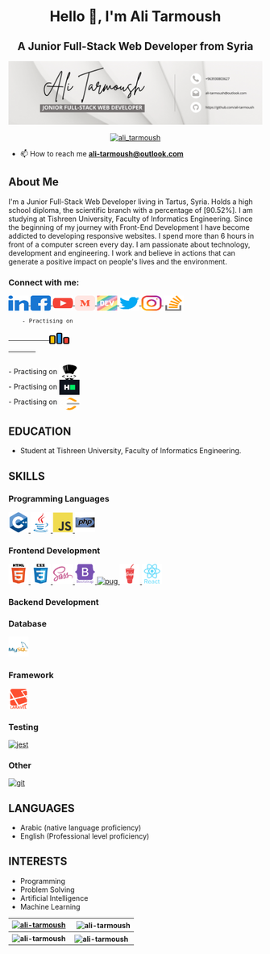 <h1 align="center">Hello 👋, I'm Ali Tarmoush</h1>
<h2 align="center">A Junior Full-Stack Web Developer from Syria</h2>
<p align="center">
    <img 
        src="assets/img/ali-tarmoush.png"
        alt="ali-tarmoush"
    >
</p>
<p align="center">
    <a href="https://twitter.com/ali_tarmoush" target="blank">
        <img 
            src="https://img.shields.io/twitter/follow/ali_tarmoush?logo=twitter&style=for-the-badge" 
            alt="ali_tarmoush" 
        />
    </a>
</p>

- 📫 How to reach me **ali-tarmoush@outlook.com**

<h2>About Me</h2>
<p align="left">
    I'm a Junior Full-Stack Web Developer living in Tartus, Syria. Holds a high school diploma, the scientific branch with a percentage of [90.52%]. I am studying at Tishreen University, Faculty of Informatics Engineering. Since the beginning of my journey with Front-End Development I have become addicted to developing responsive websites. I spend more than 6 hours in front of a computer screen every day. I am passionate about technology, development and engineering. I work and believe in actions that can generate a positive impact on people's lives and the environment.
</p>
<h3 align="left">Connect with me:</h3>
<p align="left">
    <!-- linkedin -->
    <a href="https://linkedin.com/in/ali-tarmoush-4524151a2" target="_blank">
        <img 
            align="center"
            src="assets/svg/linked-in.svg"
            alt="Ali Tarmoush on linkedin"
            height="30"
            width="40"
        > 
    </a>
    <!-- fb -->
    <a href="https://fb.com/ali.tarmwsh.9"target="_blank">
        <img 
            align="center"
            src="./assets/svg/facebook.svg"
            alt="Ali Tarmoush on Facebook"
            height="30"
            width="40"
        > 
    </a>
    <!-- youtube -->
    <a href="https://www.youtube.com/channel/UC_32dqqA3078JjERjKDdImg"target="_blank">
        <img 
            align="center"
            src="assets/svg/youtube.svg"
            alt="Ali Tarmoush on Youtube"
            height="30"
            width="40"> 
    </a>
    <!-- medium -->
    <a href="https://medium.com/@ali-tarmoush" target="blank">
        <img 
            align="center" 
            src="./assets/svg/medium.svg" 
            alt="Ali Tarmoush on Medium" 
            height="30" 
            width="40" />
    </a>
    <!-- dev.to -->
    <a href="https://dev.to/ali_tarmoush"target="_blank">
        <img 
            align="center"
            src="assets/svg/devto.svg"
            alt="Ali Tarmoush on DevTo"
            height="30"
            width="40"
        > 
    </a>
    <!-- twitter -->
    <a href="https://twitter.com/ali_tarmoush"target="_blank">
        <img 
            align="center"
            src="assets/svg/twitter.svg"
            alt="Ali Tarmoush on Twitter"
            height="30"
            width="40"
        > 
    </a>
    <!-- instagram -->
    <a href="https://instagram.com/ali_a_tarmoush"target="_blank">
        <img 
            align="center"
            src="assets/svg/instagram.svg"
            alt="Ali Tarmoush on Instagram"
            height="30"
            width="40"
        >
    </a>
    <!-- stackoverflow -->
    <a href="https://stackoverflow.com/users/15423157"target="_blank">
        <img 
            align="center"
            src="assets/svg/stack-overflow.svg"
            alt="Ali Tarmoush on StackOverflow"
            height="30"
            width="40"
        >
    </a>
<p align="left">
    <!-- codeforces -->
    <pre style="font-size: .7rem;">
    - Practising on
        <a href="https://codeforces.com/profile/ali_tarmoush"target="_blank">
            <img 
                align="center"
                src="assets/svg/codeforces.svg"
                alt="Ali Tarmoush on Codeforces"
                height="30"
                width="40"
            >
        </a>
    </pre>
    <!-- codechef -->
- Practising on 
    <a href="https://www.codechef.com/users/ali_tarmoush" target="blank">
        <img 
            align="center" 
            src="assets/svg/codechef.svg" 
            alt="Ali Tarmoush on CodeChef" 
            height="30" 
            width="40" 
        />
    </a>
    <br>
    <!-- hackerrank -->
- Practising on 
    <a href="https://www.hackerrank.com/ali_tarmoush"target="_blank">
        <img 
            align="center"
            src="assets/svg/hackerrank.svg"
            alt="Ali Tarmoush on HackerRank"
            height="30"
            width="40"
        >
    </a>
    <br>
    <!-- leetcode -->
- Practising on 
    <a href="https://www.leetcode.com/ali-tarmoush" target="blank">
        <img 
            align="center" 
            src="assets/svg/leet-code.svg" 
            alt="Ali Tarmoush on LeetCode" 
            height="30" 
            width="40" 
        />
    </a>
</p>

<h2>EDUCATION</h2>

- Student at Tishreen University, Faculty of Informatics Engineering.
<h2>SKILLS</h2>

<h3>Programming Languages</h3>
<p align="left">
    <!-- C++ -->
    <a href="https://www.w3schools.com/cpp/"rel="noreferrer"target="_blank">
        <img alt="cplusplus"src="https://raw.githubusercontent.com/devicons/devicon/master/icons/cplusplus/cplusplus-original.svg"height="40"width="40"> 
    </a>
    <!-- java -->
    <a href="https://www.java.com"rel="noreferrer"target="_blank">
        <img alt="java"src="https://raw.githubusercontent.com/devicons/devicon/master/icons/java/java-original.svg"height="40"width="40"> 
    </a>
    <a href="https://developer.mozilla.org/en-US/docs/Web/JavaScript"rel="noreferrer"target="_blank">
        <img alt="javascript"src="https://raw.githubusercontent.com/devicons/devicon/master/icons/javascript/javascript-original.svg"height="40"width="40"> 
    </a>
    <a href="https://www.php.net"rel="noreferrer"target="_blank">
        <img alt="php"src="https://raw.githubusercontent.com/devicons/devicon/master/icons/php/php-original.svg"height="40"width="40">
        </a>
</p>
<h3>Frontend Development</h3>
<p align="left">
    <!-- html5 -->
    <a href="https://www.w3.org/html/"rel="noreferrer"target="_blank">
        <img alt="html5"src="https://raw.githubusercontent.com/devicons/devicon/master/icons/html5/html5-original-wordmark.svg"height="40"width="40">
    </a>
    <!-- css3 -->
    <a href="https://www.w3schools.com/css/"rel="noreferrer"target="_blank">
        <img alt="css3"src="https://raw.githubusercontent.com/devicons/devicon/master/icons/css3/css3-original-wordmark.svg"height="40"width="40"> 
    </a>
    <!-- sass -->
    <a href="https://sass-lang.com"rel="noreferrer"target="_blank">
        <img alt="sass"src="https://raw.githubusercontent.com/devicons/devicon/master/icons/sass/sass-original.svg"height="40"width="40">
    </a>
    <!-- bootstrap -->
    <a href="https://getbootstrap.com"rel="noreferrer"target="_blank">
        <img alt="bootstrap"src="https://raw.githubusercontent.com/devicons/devicon/master/icons/bootstrap/bootstrap-plain-wordmark.svg"height="40"width="40"> 
    </a>
    <!-- pugjs -->
    <a href="https://pugjs.org"rel="noreferrer"target="_blank">
        <img alt="pug"src="https://cdn.worldvectorlogo.com/logos/pug.svg"height="40"width="40"> 
    </a>
    <!-- gulpjs -->
    <a href="https://gulpjs.com"rel="noreferrer"target="_blank">
        <img alt="gulp"src="https://raw.githubusercontent.com/devicons/devicon/master/icons/gulp/gulp-plain.svg"height="40"width="40">
    </a>
    <!-- reactjs -->
    <a href="https://reactjs.org/"rel="noreferrer"target="_blank">
        <img alt="react"src="https://raw.githubusercontent.com/devicons/devicon/master/icons/react/react-original-wordmark.svg"height="40"width="40">
    </a>
</p>
<h3 align="left">Backend Development</h3>
<h3 align="left">Database</h3>
<p align="left">
    <a href="https://www.mysql.com/"rel="noreferrer"target="_blank">
        <img alt="mysql"src="https://raw.githubusercontent.com/devicons/devicon/master/icons/mysql/mysql-original-wordmark.svg"height="40"width="40">
    </a>
</p>
<h3 align="left">Framework</h3>
<p align="left">
    <a href="https://laravel.com/"rel="noreferrer"target="_blank">
        <img alt="laravel"src="https://raw.githubusercontent.com/devicons/devicon/master/icons/laravel/laravel-plain-wordmark.svg"height="40"width="40">
    </a>
</p>
<h3 align="left">Testing</h3>
    <a href="https://jestjs.io"rel="noreferrer"target="_blank">
        <img alt="jest"src="https://www.vectorlogo.zone/logos/jestjsio/jestjsio-icon.svg"height="40"width="40">
    </a>
<h3 align="left">Other</h3>
<p align="left">
    <a href="https://git-scm.com/"rel="noreferrer"target="_blank">
        <img alt="git"src="https://www.vectorlogo.zone/logos/git-scm/git-scm-icon.svg"height="40"width="40">
    </a>
</p>
<h2>LANGUAGES</h2>

- Arabic (native language proficiency)
- English (Professional level proficiency)

<h2>INTERESTS</h2>

- Programming
- Problem Solving
- Artificial Intelligence
- Machine Learning
<table align="center">
    <tr>
        <th>
            <a href="https://github.com/ryo-ma/github-profile-trophy">
                <img src="https://github-profile-trophy.vercel.app/?username=ali-tarmoush" alt="ali-tarmoush" />
            </a>
        </th>
        <th>  
            <img align="center"alt="ali-tarmoush"src="https://github-readme-stats.vercel.app/api?username=ali-tarmoush&show_icons=true&locale=en">
        </th>
    </tr>
    <tr>
        <th>
            <img align="left"alt="ali-tarmoush"src="https://github-readme-stats.vercel.app/api/top-langs?username=ali-tarmoush&show_icons=true&locale=en&layout=compact">
        </th>
        <th>
            <img align="center"alt="ali-tarmoush"src="https://github-readme-streak-stats.herokuapp.com/?user=ali-tarmoush&">
        </th>
    </tr>
</table>
